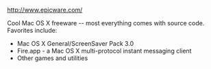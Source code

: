 

http://www.epicware.com/

Cool Mac OS X freeware -- most everything comes with source code. Favorites include:


* Mac OS X General/ScreenSaver Pack 3.0
* Fire.app - a Mac OS X multi-protocol instant messaging client
* Other games and utilities